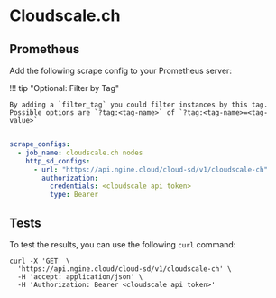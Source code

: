 # Cloudscale.ch

## Prometheus

Add the following scrape config to your Prometheus server:

!!! tip "Optional: Filter by Tag"

    By adding a `filter_tag` you could filter instances by this tag. Possible options are `?tag:<tag-name>` of `?tag:<tag-name>=<tag-value>`

```yaml

scrape_configs:
  - job_name: cloudscale.ch nodes
    http_sd_configs:
      - url: "https://api.ngine.cloud/cloud-sd/v1/cloudscale-ch"
        authorization:
          credentials: <cloudscale api token>
          type: Bearer
```

## Tests

To test the results, you can use the following `curl` command:

```
curl -X 'GET' \
  'https://api.ngine.cloud/cloud-sd/v1/cloudscale-ch' \
  -H 'accept: application/json' \
  -H 'Authorization: Bearer <cloudscale api token>'
```
